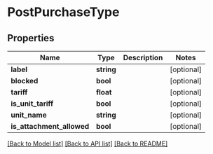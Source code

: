# PostPurchaseType

## Properties
Name | Type | Description | Notes
------------ | ------------- | ------------- | -------------
**label** | **string** |  | [optional] 
**blocked** | **bool** |  | [optional] 
**tariff** | **float** |  | [optional] 
**is_unit_tariff** | **bool** |  | [optional] 
**unit_name** | **string** |  | [optional] 
**is_attachment_allowed** | **bool** |  | [optional] 

[[Back to Model list]](../README.md#documentation-for-models) [[Back to API list]](../README.md#documentation-for-api-endpoints) [[Back to README]](../README.md)


